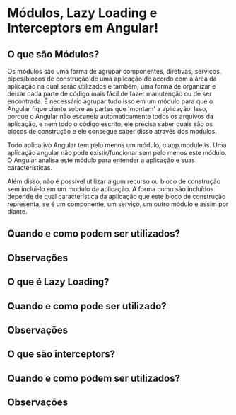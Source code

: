 # Módulos, Lazy Loading e Interceptors em Angular!

## O que são Módulos?
Os módulos são uma forma de agrupar componentes, diretivas, serviços, pipes/blocos de construção de uma aplicação de acordo com a área da aplicação na qual serão utilizados e também, uma forma de organizar e deixar cada parte de código mais fácil de fazer manutenção ou de ser encontrada. É necessário agrupar tudo isso em um módulo para que o Angular fique ciente sobre as partes que 'montam' a aplicação. Isso, porque o Angular não escaneia automaticamente todos os arquivos da aplicação, e nem todo o código escrito, ele precisa saber quais são os blocos de construção e ele consegue saber disso através dos modulos.

Todo aplicativo Angular tem pelo menos um módulo, o app.module.ts. Uma aplicação angular não pode existir/funcionar sem pelo menos este módulo. O Angular analisa este módulo para entender a aplicação e suas características.

Além disso, não é possível utilizar algum recurso ou bloco de construção sem inclui-lo em um modulo da aplicação. A forma como são incluídos depende de qual característica da aplicação que este bloco de construção representa, se é um componente, um serviço, um outro módulo e assim por diante.

## Quando e como podem ser utilizados?


## Observações


## O que é Lazy Loading?


## Quando e como pode ser utilizado?


## Observações


## O que são interceptors?


## Quando e como podem ser utilizados?


## Observações